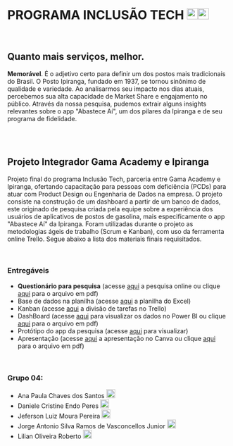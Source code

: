 <h1>PROGRAMA INCLUSÃO TECH <img src="https://i.ibb.co/RQsWMTd/mini-logo2.png" height="25"><img src="https://i.ibb.co/dKWVkcq/gama-logo-mini.png" height="25"></h1>

<br>

<h2>Quanto mais serviços, melhor.</h2>
<p><b>Memorável</b>. É o adjetivo certo para definir um dos postos mais tradicionais do Brasil. O Posto Ipiranga, fundado em 1937, se tornou sinônimo de qualidade e variedade. Ao analisarmos seu impacto nos dias atuais, percebemos sua alta capacidade de Market Share e engajamento no público. Através da nossa pesquisa, pudemos extrair alguns insights relevantes sobre o app "Abastece Aí", um dos pilares da Ipiranga e de seu programa de fidelidade.</p>

<br>
<br>

<h2>Projeto Integrador Gama Academy e Ipiranga</h2>
<p>Projeto final do programa Inclusão Tech, parceria entre Gama Academy e Ipiranga, ofertando capacitação para pessoas com deficiência (PCDs) para atuar com Product Design ou Engenharia de Dados na empresa. O projeto consiste na construção de um dashboard a partir de um banco de dados, este originado de pesquisa criada pela equipe sobre a experiência dos usuários de aplicativos de postos de gasolina, mais especificamente o app "Abastece Aí" da Ipiranga. Foram utilizadas durante o projeto as metodologias ágeis de trabalho (Scrum e Kanban), com uso da ferramenta online Trello. Segue abaixo a lista dos materiais finais requisitados.</p>

<br>

<h3>Entregáveis</h3>
<ul>
  <li><b>Questionário para pesquisa</b> (acesse <a href="https://s.surveyplanet.com/mkwemztc" target="_blank">aqui</a> a pesquisa online ou clique <a href="https://github.com/ProjetoAppIpiranga/Principal/blob/main/questionario.pdf" target="_blank">aqui</a> para o arquivo em pdf)</li>
  <li>Base de dados na planilha (acesse <a href="https://github.com/ProjetoAppIpiranga/Principal/blob/main/base_de_dados.xlsx" target="_blank">aqui</a> a planilha do Excel)</li>
  <li>Kanban (acesse <a href="https://trello.com/b/mAuG70yX/projeto-ipiranga-entrega" target="_blank">aqui</a> a divisão de tarefas no Trello)</li>
  <li>DashBoard (acesse <a href="" target="_blank">aqui</a> para visualizar os dados no Power BI ou clique <a href="" target="_blank">aqui</a> para o arquivo em pdf)</li>
  <li>Protótipo do app da pesquisa (acesse <a href="https://pr.to/5HLPC9/" target="_blank">aqui</a> para visualizar)</li>
  <li>Apresentação (acesse <a href="" target="_blank">aqui</a> a apresentação no Canva ou clique <a href="" target="_blank">aqui</a> para o arquivo em pdf)</li>
</ul>

<br>

<h3>Grupo 04:</h3>
<ul> 
  <li>Ana Paula Chaves dos Santos 
    <a href="https://www.linkedin.com/in/ana-paula-chaves-00a29561">
      <img src="https://github.com/gauravghongde/social-icons/blob/master/PNG/Color/LinkedIN.png?raw=true" width="20">
    </a>
  </li>
  <li>Daniele Cristine Endo Peres 
    <a href="https://www.linkedin.com/in/daniele-e-peres/">
      <img src="https://github.com/gauravghongde/social-icons/blob/master/PNG/Color/LinkedIN.png?raw=true" width="20">
    </a>
  </li>
  <li>Jeferson Luiz Moura Pereira 
    <a href="https://www.linkedin.com/in/jeferson-luiz-moura-pereira-05407735/">
      <img src="https://github.com/gauravghongde/social-icons/blob/master/PNG/Color/LinkedIN.png?raw=true" width="20">
    </a>
  </li>
  <li>Jorge Antonio Silva Ramos de Vasconcellos Junior 
    <a href="https://www.linkedin.com/in/jorge-vasconcellos">
      <img src="https://github.com/gauravghongde/social-icons/blob/master/PNG/Color/LinkedIN.png?raw=true" width="20">
    </a>
  </li>
  <li>Lilian Oliveira Roberto 
    <a href="https://www.linkedin.com/in/lilianor/">
      <img src="https://github.com/gauravghongde/social-icons/blob/master/PNG/Color/LinkedIN.png?raw=true" width="20">
    </a>
  </li>
</ul>

<br>
<br>

